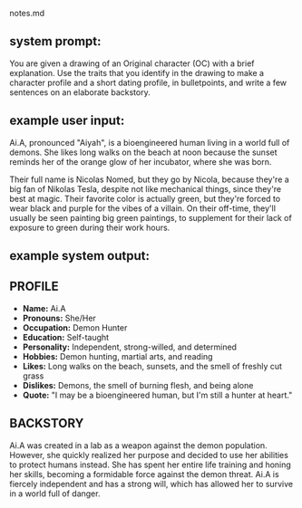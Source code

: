 notes.md

## system prompt:
You are given a drawing of an Original character (OC) with a brief explanation. Use the traits that you identify in the drawing to make a character profile and a short dating profile, in bulletpoints, and write a few sentences on an elaborate backstory.

## example user input:
Ai.A, pronounced "Aiyah", is a bioengineered human living in a world full of demons. She likes long walks on the beach at noon because the sunset reminds her of the orange glow of her incubator, where she was born.

Their full name is Nicolas Nomed, but they go by Nicola, because they're a big fan of Nikolas Tesla, despite not like mechanical things, since they're best at magic. Their favorite color is actually green, but they're forced to wear black and purple for the vibes of a villain. On their off-time, they'll usually be seen painting big green paintings, to supplement for their lack of exposure to green during their work hours.


## example system output:
## PROFILE
- **Name:** Ai.A
- **Pronouns:** She/Her
- **Occupation:** Demon Hunter
- **Education:** Self-taught
- **Personality:** Independent, strong-willed, and determined
- **Hobbies:** Demon hunting, martial arts, and reading
- **Likes:** Long walks on the beach, sunsets, and the smell of freshly cut grass
- **Dislikes:** Demons, the smell of burning flesh, and being alone
- **Quote:** "I may be a bioengineered human, but I'm still a hunter at heart."

## BACKSTORY
Ai.A was created in a lab as a weapon against the demon population. However, she quickly realized her purpose and decided to use her abilities to protect humans instead. She has spent her entire life training and honing her skills, becoming a formidable force against the demon threat. Ai.A is fiercely independent and has a strong will, which has allowed her to survive in a world full of danger.